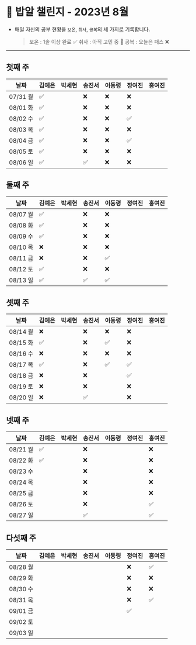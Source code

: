 # 🍚 밥알 챌린지 - 2023년 8월
- 매일 자신의 공부 현황을 `보온`, `취사`, `공복`의 세 가지로 기록합니다.
    
    > 보온 : 1솔 이상 완료 ✅
    취사 : 아직 고민 중 🤔
    공복 : 오늘은 패스 ❌
---

## 첫째 주

**날짜**|김예은|박세현|송진서|이동령|정여진|홍여진
---|---|---|---|---|---|---
07/31 월|✅| |❌|❌|❌| |
08/01 화|✅| |❌|❌|❌| |
08/02 수|✅| |❌|❌|✅| |
08/03 목|✅| |❌|❌|❌| |
08/04 금|✅| |❌|❌|✅| |
08/05 토|✅| |❌|❌|❌| |
08/06 일|✅| |✅|❌|❌| |


## 둘째 주

**날짜**|김예은|박세현|송진서|이동령|정여진|홍여진
---|---|---|---|---|---|---
08/07 월|✅| |❌|❌| | |
08/08 화|✅| |❌|❌| | |
08/09 수|✅| |❌|❌| | |
08/10 목|❌ | |❌|❌| | |
08/11 금|❌ | |❌|✅| | |
08/12 토|✅ | |❌|❌| | |
08/13 일|✅ | |✅|✅| | |

## 셋째 주

**날짜**|김예은|박세현|송진서|이동령|정여진|홍여진
---|---|---|---|---|---|---
08/14 월|❌| |❌ |❌|❌| |
08/15 화|✅| |❌ |✅|❌| |
08/16 수|❌| |❌ |❌|❌| |
08/17 목|✅| |❌ |✅|✅| |
08/18 금|❌ | |❌ | |✅| |
08/19 토|❌ | |❌ | |❌| |
08/20 일|❌ | |✅ | |❌| |

## 넷째 주

**날짜**|김예은|박세현|송진서|이동령|정여진|홍여진
---|---|---|---|---|---|---
08/21 월|✅ | |❌ | | | ❌
08/22 화|✅ | |❌ | | | ❌
08/23 수| | |❌ | | | ❌
08/24 목| | |❌ | | | ❌
08/25 금| | |❌ | | | ❌
08/26 토| | |❌ | | | ✅
08/27 일| | |✅ | | | ✅

## 다섯째 주

**날짜**|김예은|박세현|송진서|이동령|정여진|홍여진
---|---|---|---|---|---|---
08/28 월| | | | |❌| ✅
08/29 화| | | | |❌| ❌
08/30 수| | | | |❌| ❌
08/31 목| | | | |❌| ✅
09/01 금| | | | |✅| |
09/02 토| | | | | | |
09/03 일| | | | | | |

